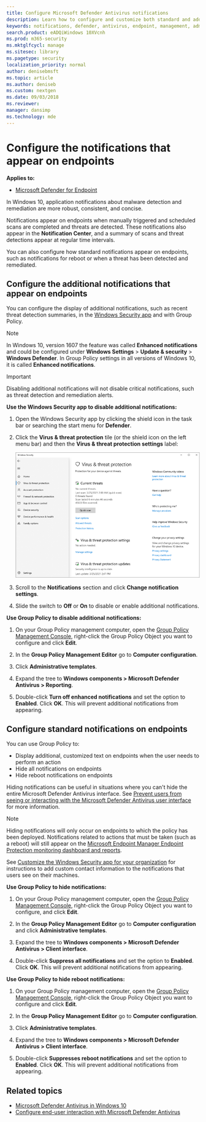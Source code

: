 ```yaml
---
title: Configure Microsoft Defender Antivirus notifications
description: Learn how to configure and customize both standard and additional Microsoft Defender Antivirus notifications on endpoints.
keywords: notifications, defender, antivirus, endpoint, management, admin
search.product: eADQiWindows 10XVcnh
ms.prod: m365-security
ms.mktglfcycl: manage
ms.sitesec: library
ms.pagetype: security
localization_priority: normal
author: denisebmsft
ms.topic: article
ms.author: deniseb
ms.custom: nextgen
ms.date: 09/03/2018
ms.reviewer: 
manager: dansimp
ms.technology: mde
---
```


# Configure the notifications that appear on endpoints


**Applies to:**

- [Microsoft Defender for Endpoint](/microsoft-365/security/defender-endpoint/)

In Windows 10, application notifications about malware detection and remediation are more robust, consistent, and concise.

Notifications appear on endpoints when manually triggered and scheduled scans are completed and threats are detected. These notifications also appear in the **Notification Center**, and a summary of scans and threat detections appear at regular time intervals.

You can also configure how standard notifications appear on endpoints, such as notifications for reboot or when a threat has been detected and remediated.

## Configure the additional notifications that appear on endpoints

You can configure the display of additional notifications, such as recent threat detection summaries, in the [Windows Security app](microsoft-defender-security-center-antivirus.md) and with Group Policy.

> [!NOTE]
> In Windows 10, version 1607 the feature was called **Enhanced notifications** and could be configured under **Windows Settings** > **Update & security** > **Windows Defender**. In Group Policy settings in all versions of Windows 10, it is called **Enhanced notifications**.

> [!IMPORTANT]
> Disabling additional notifications will not disable critical notifications, such as threat detection and remediation alerts.

**Use the Windows Security app to disable additional notifications:**

1. Open the Windows Security app by clicking the shield icon in the task bar or searching the start menu for **Defender**.

2. Click the **Virus & threat protection** tile (or the shield icon on the left menu bar) and then the **Virus & threat protection settings** label:

    ![Screenshot of the Virus & threat protection settings label in the Windows Security app](images/defender/wdav-protection-settings-wdsc.png)

3. Scroll to the **Notifications** section and click **Change notification settings**.

4. Slide the switch to **Off** or **On** to disable or enable additional notifications.

**Use Group Policy to disable additional notifications:**

1. On your Group Policy management computer, open the [Group Policy Management Console](/previous-versions/windows/it-pro/windows-server-2008-R2-and-2008/cc731212(v=ws.11)), right-click the Group Policy Object you want to configure and click **Edit**.

2. In the **Group Policy Management Editor** go to **Computer configuration**.

3. Click **Administrative templates**.

4. Expand the tree to **Windows components > Microsoft Defender Antivirus > Reporting**.

5. Double-click **Turn off enhanced notifications** and set the option to **Enabled**. Click **OK**. This will prevent additional notifications from appearing.

## Configure standard notifications on endpoints

You can use Group Policy to:

- Display additional, customized text on endpoints when the user needs to perform an action
- Hide all notifications on endpoints
- Hide reboot notifications on endpoints

Hiding notifications can be useful in situations where you can't hide the entire Microsoft Defender Antivirus interface. See [Prevent users from seeing or interacting with the Microsoft Defender Antivirus user interface](prevent-end-user-interaction-microsoft-defender-antivirus.md) for more information. 

> [!NOTE]
> Hiding notifications will only occur on endpoints to which the policy has been deployed. Notifications related to actions that must be taken (such as a reboot) will still appear on the [Microsoft Endpoint Manager Endpoint Protection monitoring dashboard and reports](/configmgr/protect/deploy-use/monitor-endpoint-protection). 

See [Customize the Windows Security app for your organization](/windows/security/threat-protection/windows-defender-security-center/windows-defender-security-center) for instructions to add custom contact information to the notifications that users see on their machines.

**Use Group Policy to hide notifications:**

1. On your Group Policy management computer, open the [Group Policy Management Console](/previous-versions/windows/it-pro/windows-server-2008-R2-and-2008/cc731212(v=ws.11)), right-click the Group Policy Object you want to configure, and click **Edit**.

2. In the **Group Policy Management Editor** go to **Computer configuration** and click **Administrative templates**.

3. Expand the tree to **Windows components > Microsoft Defender Antivirus > Client interface**. 

4. Double-click **Suppress all notifications** and set the option to **Enabled**. Click **OK**. This will prevent additional notifications from appearing.

**Use Group Policy to hide reboot notifications:**

1. On your Group Policy management computer, open the [Group Policy Management Console](/previous-versions/windows/it-pro/windows-server-2008-R2-and-2008/cc731212(v=ws.11)), right-click the Group Policy Object you want to configure and click **Edit**.

2. In the **Group Policy Management Editor** go to **Computer configuration**.

3. Click **Administrative templates**.

4. Expand the tree to **Windows components > Microsoft Defender Antivirus > Client interface**.

5. Double-click **Suppresses reboot notifications** and set the option to **Enabled**. Click **OK**. This will prevent additional notifications from appearing.

## Related topics

- [Microsoft Defender Antivirus in Windows 10](microsoft-defender-antivirus-in-windows-10.md)
- [Configure end-user interaction with Microsoft Defender Antivirus](configure-end-user-interaction-microsoft-defender-antivirus.md)